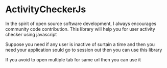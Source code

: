 # ActivityCheckerJs
<p>In the spirit of open source software development, I always encourages community code contribution.
This library will help you for user activity checker using javascript</p>
<p>Suppose you need if any user is inactive of surtain a time and then you need your application sould  go to session out then you can use this library</p>
<p>If you avoid to open multiple tab for same url then you can use it</p>
